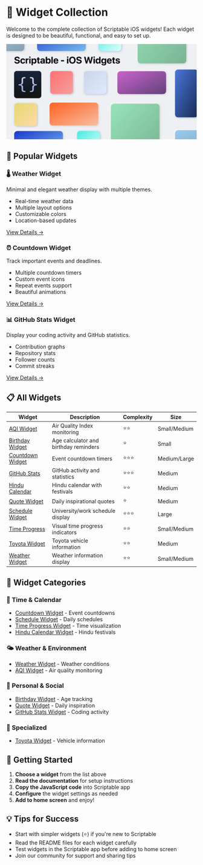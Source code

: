# 📱 Widget Collection

Welcome to the complete collection of Scriptable iOS widgets! Each widget is designed to be beautiful, functional, and easy to set up.

![Widgets Showcase](https://raw.githubusercontent.com/rushhiii/Scriptable-IOSWidgets/main/.assets/scriptable_mockup_wall.png)

## 🌟 Popular Widgets

<div class="widget-grid">

### 🌡️ Weather Widget
Minimal and elegant weather display with multiple themes.
- Real-time weather data
- Multiple layout options
- Customizable colors
- Location-based updates

[View Details →](weather-widget)

### ⏰ Countdown Widget  
Track important events and deadlines.
- Multiple countdown timers
- Custom event icons
- Repeat events support
- Beautiful animations

[View Details →](countdown-widget)

### 📊 GitHub Stats Widget
Display your coding activity and GitHub statistics.
- Contribution graphs
- Repository stats  
- Follower counts
- Commit streaks

[View Details →](github-stats-widget)

</div>

## 📋 All Widgets

| Widget | Description | Complexity | Size |
|--------|-------------|------------|------|
| [AQI Widget](aqi-widget) | Air Quality Index monitoring | ⭐⭐ | Small/Medium |
| [Birthday Widget](birthday-widget) | Age calculator and birthday reminders | ⭐ | Small |
| [Countdown Widget](countdown-widget) | Event countdown timers | ⭐⭐⭐ | Medium/Large |
| [GitHub Stats](github-stats-widget) | GitHub activity and statistics | ⭐⭐⭐ | Medium |
| [Hindu Calendar](hindu-calendar-widget) | Hindu calendar with festivals | ⭐⭐ | Medium |
| [Quote Widget](quote-widget) | Daily inspirational quotes | ⭐ | Medium |
| [Schedule Widget](schedule-widget) | University/work schedule display | ⭐⭐⭐ | Large |
| [Time Progress](time-progress-widget) | Visual time progress indicators | ⭐⭐ | Small/Medium |
| [Toyota Widget](toyota-widget) | Toyota vehicle information | ⭐⭐ | Medium |
| [Weather Widget](weather-widget) | Weather information display | ⭐⭐ | Small/Medium |

## 🎯 Widget Categories

### 📅 Time & Calendar
- [Countdown Widget](countdown-widget) - Event countdowns
- [Schedule Widget](schedule-widget) - Daily schedules  
- [Time Progress Widget](time-progress-widget) - Time visualization
- [Hindu Calendar Widget](hindu-calendar-widget) - Hindu festivals

### 🌤️ Weather & Environment  
- [Weather Widget](weather-widget) - Weather conditions
- [AQI Widget](aqi-widget) - Air quality monitoring

### 👤 Personal & Social
- [Birthday Widget](birthday-widget) - Age tracking
- [Quote Widget](quote-widget) - Daily inspiration
- [GitHub Stats Widget](github-stats-widget) - Coding activity

### 🚗 Specialized
- [Toyota Widget](toyota-widget) - Vehicle information

## 🚀 Getting Started

1. **Choose a widget** from the list above
2. **Read the documentation** for setup instructions
3. **Copy the JavaScript code** into Scriptable app
4. **Configure** the widget settings as needed
5. **Add to home screen** and enjoy!

## 💡 Tips for Success

- Start with simpler widgets (⭐) if you're new to Scriptable
- Read the README files for each widget carefully
- Test widgets in the Scriptable app before adding to home screen
- Join our community for support and sharing tips

